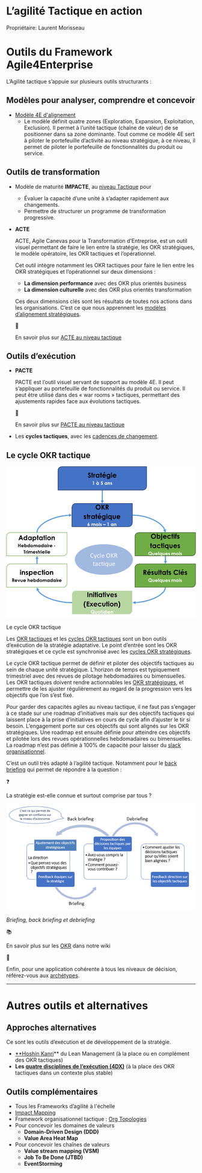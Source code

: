 # L’agilité Tactique en action

Propriétaire: Laurent Morisseau

# Outils du Framework Agile4Enterprise

L’Agilité tactique s’appuie sur plusieurs outils structurants :

## Modèles pour analyser, comprendre et concevoir

- [Modèle 4E d'alignement](https://www.notion.so/Le-mod-le-A4E-de-l-agilit-portfolio-13490eaf28ff803a884fc20066900149?pvs=21)
    - Le modèle définit quatre zones (Exploration, Expansion, Exploitation, Exclusion). Il permet à l’unité tactique (chaîne de valeur) de se positionner dans sa zone dominante. Tout comme ce modèle 4E sert à piloter le portefeuille d’activité au niveau stratégique, à ce niveau, il permet de piloter le portefeuille de fonctionnalités du produit ou service.

## Outils de transformation

- Modèle de maturité **IMPACTE**, au [niveau Tactique](https://www.notion.so/Le-mod-le-de-maturit-IMPACTE-18b90eaf28ff8053a419ccaa7d91bc21?pvs=21) pour
    - Évaluer la capacité d’une unité à s’adapter rapidement aux changements.
    - Permettre de structurer un programme de transformation progressive.
- **ACTE**
    
    ACTE, Agile Canevas pour la Transformation d’Entreprise, est un outil visuel permettant de faire le lien entre la stratégie, les OKR stratégiques, le modèle opératoire, les OKR tactiques et l’opérationnel.
    
    Cet outil intègre notamment les OKR tactiques pour faire le lien entre les OKR stratégiques et l’opérationnel sur deux dimensions :
    
    - **La dimension performance** avec des OKR plus orientés business
    - **La dimension culturelle** avec des OKR plus orientés transformation
    
    Ces deux dimensions clés sont les résultats de toutes nos actions dans les organisations. C’est ce que nous apprennent les [modèles d’alignement stratégiques](https://www.notion.so/L-alignement-strat-gique-13d90eaf28ff804f9646fb85ec52b010?pvs=21).
    
    <aside>
    🧰
    
    En savoir plus sur [ACTE au niveau tactique](https://www.notion.so/Guide-de-l-outil-ACTE-13490eaf28ff802e8fcde2047f78143b?pvs=21)
    
    </aside>
    

## Outils d’exécution

- **PACTE**
    
    PACTE est l’outil visuel servant de support au modèle 4E. Il peut s’appliquer au portefeuille de fonctionnalités du produit ou service. Il peut être utilisé dans des « war rooms » tactiques, permettant des ajustements rapides face aux évolutions tactiques.
    
    <aside>
    🧰
    
    En savoir plus sur [PACTE au niveau tactique](https://www.notion.so/Guide-de-l-outil-PACTE-17a90eaf28ff8007ae71e576ac507f7e?pvs=21)
    
    </aside>
    
- Les **cycles tactiques**, avec les [cadences de changement](https://www.notion.so/La-gouvernance-adaptative-tactique-13b90eaf28ff8066aa8bc5c28ac35645?pvs=21).

## Le cycle OKR tactique

![Le cycle OKR tactique](image.png)

Le cycle OKR tactique

Les [OKR tactiques](https://www.notion.so/OKR-un-outil-de-l-agilit-strat-gique-et-tactique-14590eaf28ff80b3b0f7e344d0764762?pvs=21) et les [cycles OKR tactiques](https://www.notion.so/La-gouvernance-adaptative-tactique-13b90eaf28ff8066aa8bc5c28ac35645?pvs=21) sont un bon outils d’exécution de la stratégie adaptative. Le point d’entrée sont les OKR stratégiques et ce cycle est synchronisé avec les [cycles OKR stratégiques](https://www.notion.so/La-gouvernance-adaptative-strat-gique-13b90eaf28ff800996ccf4dc1e54bcc6?pvs=21).

Le cycle OKR tactique permet de définir et piloter des objectifs tactiques au sein de chaque unité stratégique. L’horizon de temps est typiquement trimestriel avec des revues de pilotage hebdomadaires ou bimensuelles. Les OKR tactiques doivent rendre actionnables les [OKR stratégiques](https://www.notion.so/L-agilit-strat-gique-13490eaf28ff80e2b4d8f6ab581de0f3?pvs=21), et permettre de les ajuster régulièrement au regard de la progression vers les objectifs que l’on s’est fixé.

Pour garder des capacités agiles au niveau tactique, il ne faut pas s’engager à ce stade sur une roadmap d’initiatives mais sur des objectifs tactiques qui laissent place à la prise d’initiatives en cours de cycle afin d’ajuster le tir si besoin. L’engagement porte sur ces objectifs qui sont alignés sur les OKR stratégiques. Une roadmap est ensuite définie pour atteindre ces objectifs et pilotée lors des revues opérationnelles hebdomadaires ou bimensuelles. La roadmap n’est pas définie à 100% de capacité pour laisser du [slack organisationnel](https://www.notion.so/L-agilit-tactique-14590eaf28ff80389786c75686ab58e9?pvs=21).

C’est un outil très adapté à l’agilité tactique. Notamment pour le [back briefing](https://www.notion.so/L-agilit-tactique-14590eaf28ff80389786c75686ab58e9?pvs=21) qui permet de répondre à la question :

<aside>
❓

La stratégie est-elle connue et surtout comprise par tous ?

</aside>

![*Briefing, back briefing et debriefing*](image%201.png)

*Briefing, back briefing et debriefing*

<aside>
📚

En savoir plus sur les [OKR](https://www.notion.so/OKR-un-outil-de-l-agilit-strat-gique-et-tactique-14590eaf28ff80b3b0f7e344d0764762?pvs=21) dans notre wiki

</aside>

<aside>
🚀

Enfin, pour une application cohérente à tous les niveaux de décision, référez-vous aux [archétypes](https://www.notion.so/Les-4-arch-types-agiles-14290eaf28ff8004874de93022c243f8?pvs=21).

</aside>

---

# **Autres outils et alternatives**

## **Approches alternatives**

Ce sont les outils d’exécution et de développement de la stratégie.

- [**Hoshin Kanri](https://www.notion.so/L-agilit-tactique-14590eaf28ff80389786c75686ab58e9?pvs=21)** du Lean Management (à la place ou en complément des OKR tactiques)
- **Les [quatre disciplines de l’exécution (4DX)](https://www.notion.so/L-agilit-tactique-14590eaf28ff80389786c75686ab58e9?pvs=21)** (à la place des OKR tactiques dans un contexte plus stable)

## Outils complémentaires

- Tous les Frameworks d’agilité à l'échelle
- [Impact Mapping](https://www.notion.so/OKR-un-outil-de-l-agilit-strat-gique-et-tactique-14590eaf28ff80b3b0f7e344d0764762?pvs=21)
- Framework organisationnel tactique : [Org Topologies](https://www.notion.so/Org-Topologies-18a90eaf28ff80a89d25e4baf24bbd24?pvs=21)
- Pour concevoir les domaines de valeurs
    - **Domain-Driven Design (DDD)**
    - **Value Area Heat Map**
- Pour concevoir les chaînes de valeurs
    - **Value stream mapping (VSM)**
    - **Job To Be Done (JTBD)**
    - **EventStorming**